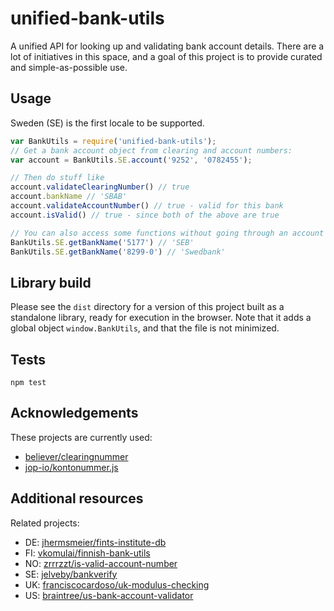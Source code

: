 # unified-bank-utils

A unified API for looking up and validating bank account details. There are a
lot of initiatives in this space, and a goal of this project is to provide
curated and simple-as-possible use.

## Usage

Sweden (SE) is the first locale to be supported.

```js
var BankUtils = require('unified-bank-utils');
// Get a bank account object from clearing and account numbers:
var account = BankUtils.SE.account('9252', '0782455');

// Then do stuff like
account.validateClearingNumber() // true
account.bankName // 'SBAB'
account.validateAccountNumber() // true - valid for this bank
account.isValid() // true - since both of the above are true

// You can also access some functions without going through an account object
BankUtils.SE.getBankName('5177') // 'SEB'
BankUtils.SE.getBankName('8299-0') // 'Swedbank'
```

## Library build

Please see the `dist` directory for a version of this project built as a standalone library, ready for execution in the browser. Note that it adds a global object `window.BankUtils`, and that the file is not minimized.

## Tests

```
npm test
```

## Acknowledgements

These projects are currently used:

* [believer/clearingnummer](https://github.com/believer/clearingnummer)
* [jop-io/kontonummer.js](https://github.com/jop-io/kontonummer.js)

## Additional resources

Related projects:

* DE: [jhermsmeier/fints-institute-db](https://github.com/jhermsmeier/fints-institute-db)
* FI: [vkomulai/finnish-bank-utils](https://github.com/vkomulai/finnish-bank-utils)
* NO: [zrrrzzt/is-valid-account-number](https://github.com/zrrrzzt/is-valid-account-number)
* SE: [jelveby/bankverify](https://github.com/jelveby/bankverify)
* UK: [franciscocardoso/uk-modulus-checking](https://github.com/uphold/uk-modulus-checking)
* US: [braintree/us-bank-account-validator](https://github.com/braintree/us-bank-account-validator)
